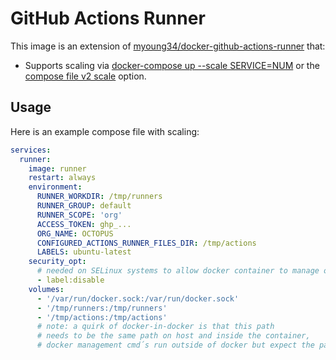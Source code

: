 # GitHub Actions Runner

This image is an extension of [myoung34/docker-github-actions-runner] that:

- Supports scaling via [docker-compose up --scale SERVICE=NUM] or the [compose file v2 scale] option.

## Usage

Here is an example compose file with scaling:

```yaml
services:
  runner:
    image: runner
    restart: always
    environment:
      RUNNER_WORKDIR: /tmp/runners
      RUNNER_GROUP: default
      RUNNER_SCOPE: 'org'
      ACCESS_TOKEN: ghp_...
      ORG_NAME: OCTOPUS
      CONFIGURED_ACTIONS_RUNNER_FILES_DIR: /tmp/actions
      LABELS: ubuntu-latest
    security_opt:
      # needed on SELinux systems to allow docker container to manage other docker containers
      - label:disable
    volumes:
      - '/var/run/docker.sock:/var/run/docker.sock'
      - '/tmp/runners:/tmp/runners'
      - '/tmp/actions:/tmp/actions'
      # note: a quirk of docker-in-docker is that this path
      # needs to be the same path on host and inside the container,
      # docker management cmd´s run outside of docker but expect the paths from within
```

[compose file v2 scale]: https://docs.docker.com/compose/compose-file/compose-file-v2/#scale
[docker-compose up --scale SERVICE=NUM]: https://docs.docker.com/compose/reference/up/
[myoung34/docker-github-actions-runner]: https://github.com/myoung34/docker-github-actions-runner
